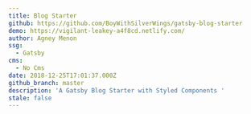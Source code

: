```yaml
---
title: Blog Starter
github: https://github.com/BoyWithSilverWings/gatsby-blog-starter
demo: https://vigilant-leakey-a4f8cd.netlify.com/
author: Agney Menon
ssg:
  - Gatsby
cms:
  - No Cms
date: 2018-12-25T17:01:37.000Z
github_branch: master
description: 'A Gatsby Blog Starter with Styled Components '
stale: false
---
```


